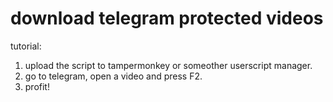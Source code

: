 # download telegram protected videos

tutorial:

1. upload the script to tampermonkey or someother userscript manager.
2. go to telegram, open a video and press F2.
3. profit!
